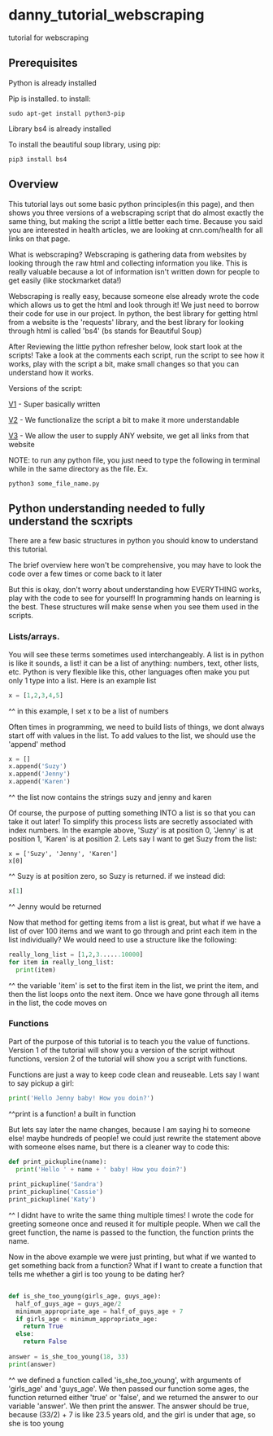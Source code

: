 # danny_tutorial_webscraping
tutorial for webscraping

## Prerequisites

Python is already installed

Pip is installed.  to install:
```
sudo apt-get install python3-pip
```

Library bs4 is already installed

To install the beautiful soup library, using pip:
```
pip3 install bs4
```

## Overview

This tutorial lays out some basic python principles(in this page), and then shows you three versions of a webscraping script that do almost exactly the same thing, but making the script a little better each time.  Because you said you are interested in health articles, we are looking at cnn.com/health for all links on that page.  

What is webscraping?  Webscraping is gathering data from websites by looking through the raw html and collecting information you like. This is really valuable because a lot of information isn't written down for people to get easily (like stockmarket data!) 

Webscraping is really easy, because someone else already wrote the code which allows us to get the html and look through it! We just need to borrow their code for use in our project.  In python, the best library for getting html from a website is the 'requests' library, and the best library for looking through html is called 'bs4' (bs stands for Beautiful Soup)

After Reviewing the little python refresher below, look start look at the scripts! Take a look at the comments each script, run the script to see how it works, play with the script a bit, make small changes so that you can understand how it works.

Versions of the script:

[V1](get_cnn_health_links_v1.py) - Super basically written

[V2](get_cnn_health_links_v2.py) - We functionalize the script a bit to make it more understandable

[V3](get_links_from_any_site_v3.py) - We allow the user to supply ANY website, we get all links from that website

NOTE:  to run any python file, you just need to type the following in terminal while in the same directory as the file.  Ex.
```
python3 some_file_name.py
```

## Python understanding needed to fully understand the scxripts

There are a few basic structures in python you should know to understand this tutorial.

The brief overview here won't be comprehensive, you may have to look the code over a few times or come back to it later

But this is okay, don't worry about understanding how EVERYTHING works, play with the code to see for yourself! In programming hands on learning is the best.  These structures will make sense when you see them used in the scripts.


### Lists/arrays.  

You will see these terms sometimes used interchangeably.  A list is in python is like it sounds, a list! it can be a list of anything: numbers, text, other lists, etc.  Python is very flexible like this, other languages often make you put only 1 type into a list.  Here is an example list
```python
x = [1,2,3,4,5]
```
^^ in this example, I set x to be a list of numbers

Often times in programming, we need to build lists of things, we dont always start off with values in the list.  To add values to the list, we should use the 'append' method
```python
x = []
x.append('Suzy')
x.append('Jenny')
x.append('Karen')
```
^^ the list now contains the strings suzy and jenny and karen

Of course, the purpose of putting something INTO a list is so that you can take it out later! To simplify this process lists are secretly associated with index numbers.  In the example above, 'Suzy' is at position 0, 'Jenny' is at position 1, 'Karen' is at position 2.  Lets say I want to get Suzy from the list:
```
x = ['Suzy', 'Jenny', 'Karen']
x[0]
```
^^ Suzy is at position zero, so Suzy is returned.  if we instead did:
```python
x[1]
```
^^ Jenny would be returned

Now that method for getting items from a list is great, but what if we have a list of over 100 items and we want to go through and print each item in the list individually?  We would need to use a structure like the following:
```python
really_long_list = [1,2,3......10000]
for item in really_long_list:
  print(item)
```
^^ the variable 'item' is set to the first item in the list, we print the item, and then the list loops onto the next item.  Once we have gone through all items in the list, the code moves on

### Functions

Part of the purpose of this tutorial is to teach you the value of functions.  Version 1 of the tutorial will show you a version of the script without functions, version 2 of the tutorial will show you a script with functions.

Functions are just a way to keep code clean and reuseable.   Lets say I want to say pickup a girl:
```python
print('Hello Jenny baby! How you doin?')
```
^^print is a function! a built in function

But lets say later the name changes, because I am saying hi to someone else! maybe hundreds of people! we could just rewrite the statement above with someone elses name, but there is a cleaner way to code this:
```python
def print_pickupline(name):
  print('Hello ' + name + ' baby! How you doin?')
  
print_pickupline('Sandra')
print_pickupline('Cassie')
print_pickupline('Katy')
```
^^ I didnt have to write the same thing multiple times! I wrote the code for greeting someone once and reused it for multiple people.  When we call the greet function, the name is passed to the function, the function prints the name.

Now in the above example we were just printing, but what if we wanted to get something back from a function? What if I want to create a function that tells me whether a girl is too young to be dating her?
```python

def is_she_too_young(girls_age, guys_age):
  half_of_guys_age = guys_age/2
  minimum_appropriate_age = half_of_guys_age + 7
  if girls_age < minimum_appropriate_age:
    return True
  else:
    return False
    
answer = is_she_too_young(18, 33)
print(answer)
```
^^ we defined a function called 'is_she_too_young', with arguments of 'girls_age' and 'guys_age'.  We then passed our function some ages, the function returned either 'true' or 'false', and we returned the answer to our variable 'answer'.  We then print the answer.  The answer should be true, because (33/2) + 7 is like 23.5 years old, and the girl is under that age, so she is too young

